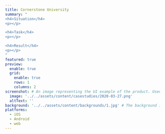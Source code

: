 ```yaml
---
title: Cornerstone University
summary: "
<h4>Situation</h4>
<p></p>

<h4>Task</h4>
<p></p>

<h4>Result</h4>  
<p></p>
"
featured: true
preview:
  enable: true
  grid:
    enable: true
    rows: 1
    columns: 2
screenshot: # An image representing the UI example of the product. Used in preview cards
  image: '../../assets/content/casestudies/2020-03-27.png'
  altText: ''
background: '../../assets/content/backgrounds/1.jpg' # The background image used for preview cards
platforms:
  - iOS
  - Android
  - web
---
```


